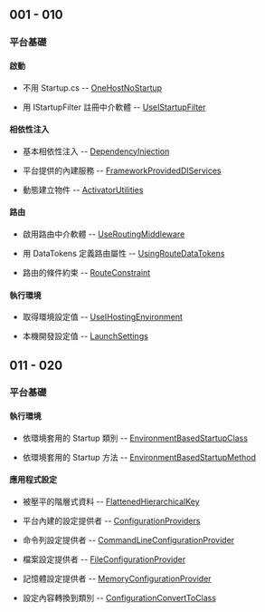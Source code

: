 ## 001 - 010

### 平台基礎

#### 啟動

* 不用 Startup.cs -- 
[OneHostNoStartup](https://github.com/yingclin/practical-aspnetcore/tree/master/projects/OneHostNoStartup)

* 用 IStartupFilter 註冊中介軟體 -- 
[UseIStartupFilter](https://github.com/yingclin/practical-aspnetcore/tree/master/projects/UseIStartupFilter)

#### 相依性注入

* 基本相依性注入 -- 
[DependencyInjection](https://github.com/yingclin/practical-aspnetcore/tree/master/projects/DependencyInjection)

* 平台提供的內建服務 -- 
[FrameworkProvidedDIServices](https://github.com/yingclin/practical-aspnetcore/tree/master/projects/FrameworkProvidedDIServices)

* 動態建立物件 -- 
[ActivatorUtilities](https://github.com/yingclin/practical-aspnetcore/tree/master/projects/ActivatorUtilities)

#### 路由

* 啟用路由中介軟體 -- 
[UseRoutingMiddleware](https://github.com/yingclin/practical-aspnetcore/tree/master/projects/UseRoutingMiddleware)

* 用 DataTokens 定義路由屬性 -- 
[UsingRouteDataTokens](https://github.com/yingclin/practical-aspnetcore/tree/master/projects/UsingRouteDataTokens)  

* 路由的條件約束 -- 
[RouteConstraint](https://github.com/yingclin/practical-aspnetcore/tree/master/projects/RouteConstraint)  

#### 執行環境

* 取得環境設定值 -- 
[UseIHostingEnvironment](https://github.com/yingclin/practical-aspnetcore/tree/master/projects/UseIHostingEnvironment)

* 本機開發設定值 -- 
[LaunchSettings](https://github.com/yingclin/practical-aspnetcore/tree/master/projects/LaunchSettings)

## 011 - 020

### 平台基礎

#### 執行環境

* 依環境套用的 Startup 類別 -- 
[EnvironmentBasedStartupClass](https://github.com/yingclin/practical-aspnetcore/tree/master/projects/EnvironmentBasedStartupClass)

* 依環境套用的 Startup 方法 -- 
[EnvironmentBasedStartupMethod](https://github.com/yingclin/practical-aspnetcore/tree/master/projects/EnvironmentBasedStartupMethod)

#### 應用程式設定

* 被壓平的階層式資料 -- 
[FlattenedHierarchicalKey](https://github.com/yingclin/practical-aspnetcore/tree/master/projects/FlattenedHierarchicalKey)

* 平台內建的設定提供者 -- 
[ConfigurationProviders](https://github.com/yingclin/practical-aspnetcore/tree/master/projects/ConfigurationProviders)

* 命令列設定提供者 -- 
[CommandLineConfigurationProvider](https://github.com/yingclin/practical-aspnetcore/tree/master/projects/CommandLineConfigurationProvider)

* 檔案設定提供者 -- 
[FileConfigurationProvider](https://github.com/yingclin/practical-aspnetcore/tree/master/projects/FileConfigurationProvider)

* 記憶體設定提供者 -- 
[MemoryConfigurationProvider](https://github.com/yingclin/practical-aspnetcore/tree/master/projects/MemoryConfigurationProvider)

* 設定內容轉換到類別 -- 
[ConfigurationConvertToClass](https://github.com/yingclin/practical-aspnetcore/tree/master/projects/ConfigurationConvertToClass)
